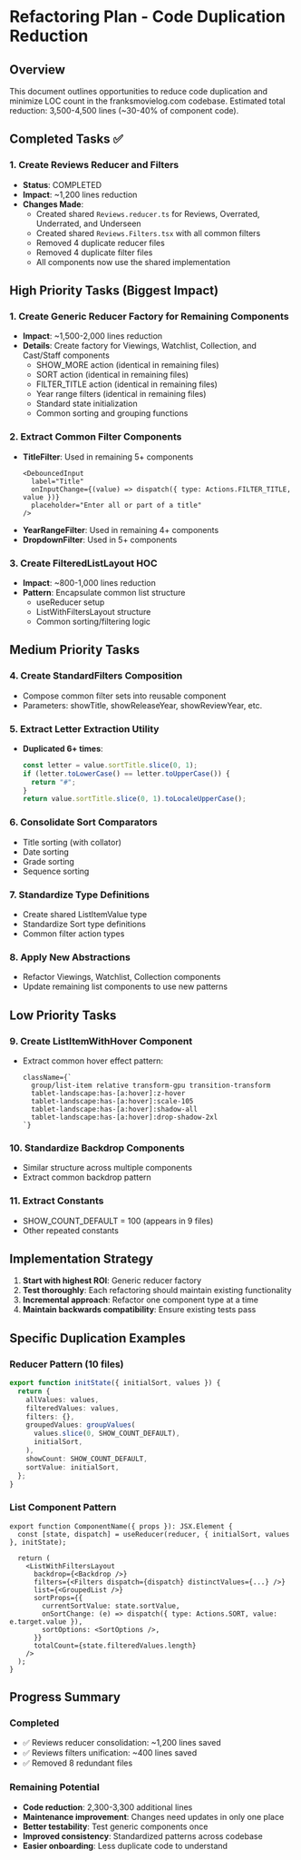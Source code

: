# Refactoring Plan - Code Duplication Reduction

## Overview

This document outlines opportunities to reduce code duplication and minimize LOC count in the franksmovielog.com codebase. Estimated total reduction: 3,500-4,500 lines (~30-40% of component code).

## Completed Tasks ✅

### 1. Create Reviews Reducer and Filters

- **Status**: COMPLETED
- **Impact**: ~1,200 lines reduction
- **Changes Made**:
  - Created shared `Reviews.reducer.ts` for Reviews, Overrated, Underrated, and Underseen
  - Created shared `Reviews.Filters.tsx` with all common filters
  - Removed 4 duplicate reducer files
  - Removed 4 duplicate filter files
  - All components now use the shared implementation

## High Priority Tasks (Biggest Impact)

### 1. Create Generic Reducer Factory for Remaining Components

- **Impact**: ~1,500-2,000 lines reduction
- **Details**: Create factory for Viewings, Watchlist, Collection, and Cast/Staff components
  - SHOW_MORE action (identical in remaining files)
  - SORT action (identical in remaining files)
  - FILTER_TITLE action (identical in remaining files)
  - Year range filters (identical in remaining files)
  - Standard state initialization
  - Common sorting and grouping functions

### 2. Extract Common Filter Components

- **TitleFilter**: Used in remaining 5+ components
  ```tsx
  <DebouncedInput
    label="Title"
    onInputChange={(value) => dispatch({ type: Actions.FILTER_TITLE, value })}
    placeholder="Enter all or part of a title"
  />
  ```
- **YearRangeFilter**: Used in remaining 4+ components
- **DropdownFilter**: Used in 5+ components

### 3. Create FilteredListLayout HOC

- **Impact**: ~800-1,000 lines reduction
- **Pattern**: Encapsulate common list structure
  - useReducer setup
  - ListWithFiltersLayout structure
  - Common sorting/filtering logic

## Medium Priority Tasks

### 4. Create StandardFilters Composition

- Compose common filter sets into reusable component
- Parameters: showTitle, showReleaseYear, showReviewYear, etc.

### 5. Extract Letter Extraction Utility

- **Duplicated 6+ times**:
  ```typescript
  const letter = value.sortTitle.slice(0, 1);
  if (letter.toLowerCase() == letter.toUpperCase()) {
    return "#";
  }
  return value.sortTitle.slice(0, 1).toLocaleUpperCase();
  ```

### 6. Consolidate Sort Comparators

- Title sorting (with collator)
- Date sorting
- Grade sorting
- Sequence sorting

### 7. Standardize Type Definitions

- Create shared ListItemValue type
- Standardize Sort type definitions
- Common filter action types

### 8. Apply New Abstractions

- Refactor Viewings, Watchlist, Collection components
- Update remaining list components to use new patterns

## Low Priority Tasks

### 9. Create ListItemWithHover Component

- Extract common hover effect pattern:
  ```tsx
  className={`
    group/list-item relative transform-gpu transition-transform
    tablet-landscape:has-[a:hover]:z-hover
    tablet-landscape:has-[a:hover]:scale-105
    tablet-landscape:has-[a:hover]:shadow-all
    tablet-landscape:has-[a:hover]:drop-shadow-2xl
  `}
  ```

### 10. Standardize Backdrop Components

- Similar structure across multiple components
- Extract common backdrop pattern

### 11. Extract Constants

- SHOW_COUNT_DEFAULT = 100 (appears in 9 files)
- Other repeated constants

## Implementation Strategy

1. **Start with highest ROI**: Generic reducer factory
2. **Test thoroughly**: Each refactoring should maintain existing functionality
3. **Incremental approach**: Refactor one component type at a time
4. **Maintain backwards compatibility**: Ensure existing tests pass

## Specific Duplication Examples

### Reducer Pattern (10 files)

```typescript
export function initState({ initialSort, values }) {
  return {
    allValues: values,
    filteredValues: values,
    filters: {},
    groupedValues: groupValues(
      values.slice(0, SHOW_COUNT_DEFAULT),
      initialSort,
    ),
    showCount: SHOW_COUNT_DEFAULT,
    sortValue: initialSort,
  };
}
```

### List Component Pattern

```tsx
export function ComponentName({ props }): JSX.Element {
  const [state, dispatch] = useReducer(reducer, { initialSort, values }, initState);

  return (
    <ListWithFiltersLayout
      backdrop={<Backdrop />}
      filters={<Filters dispatch={dispatch} distinctValues={...} />}
      list={<GroupedList />}
      sortProps={{
        currentSortValue: state.sortValue,
        onSortChange: (e) => dispatch({ type: Actions.SORT, value: e.target.value }),
        sortOptions: <SortOptions />,
      }}
      totalCount={state.filteredValues.length}
    />
  );
}
```

## Progress Summary

### Completed

- ✅ Reviews reducer consolidation: ~1,200 lines saved
- ✅ Reviews filters unification: ~400 lines saved
- ✅ Removed 8 redundant files

### Remaining Potential

- **Code reduction**: 2,300-3,300 additional lines
- **Maintenance improvement**: Changes need updates in only one place
- **Better testability**: Test generic components once
- **Improved consistency**: Standardized patterns across codebase
- **Easier onboarding**: Less duplicate code to understand
